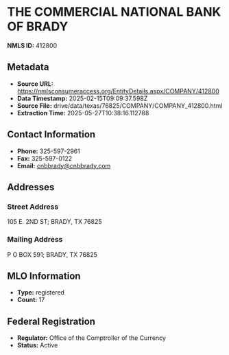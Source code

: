 # THE COMMERCIAL NATIONAL BANK OF BRADY

**NMLS ID:** 412800

## Metadata
- **Source URL:** https://nmlsconsumeraccess.org/EntityDetails.aspx/COMPANY/412800
- **Data Timestamp:** 2025-02-15T09:09:37.598Z
- **Source File:** drive/data/texas/76825/COMPANY/COMPANY_412800.html
- **Extraction Time:** 2025-05-27T10:38:16.112788

## Contact Information
- **Phone:** 325-597-2961
- **Fax:** 325-597-0122
- **Email:** cnbbrady@cnbbrady.com

## Addresses
### Street Address
105 E. 2ND ST; BRADY, TX 76825

### Mailing Address
P O BOX 591; BRADY, TX 76825

## MLO Information
- **Type:** registered
- **Count:** 17

## Federal Registration
- **Regulator:** Office of the Comptroller of the Currency
- **Status:** Active
